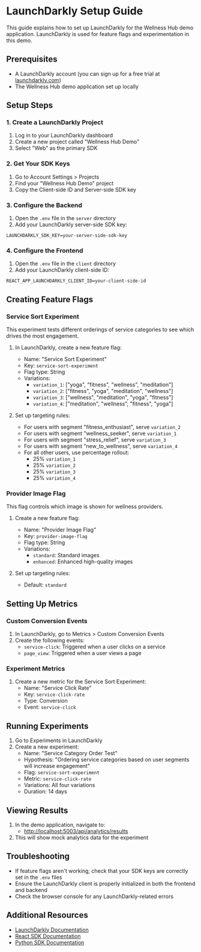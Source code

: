 # LaunchDarkly Setup Guide

This guide explains how to set up LaunchDarkly for the Wellness Hub demo application. LaunchDarkly is used for feature flags and experimentation in this demo.

## Prerequisites

- A LaunchDarkly account (you can sign up for a free trial at [launchdarkly.com](https://launchdarkly.com))
- The Wellness Hub demo application set up locally

## Setup Steps

### 1. Create a LaunchDarkly Project

1. Log in to your LaunchDarkly dashboard
2. Create a new project called "Wellness Hub Demo"
3. Select "Web" as the primary SDK

### 2. Get Your SDK Keys

1. Go to Account Settings > Projects
2. Find your "Wellness Hub Demo" project
3. Copy the Client-side ID and Server-side SDK key

### 3. Configure the Backend

1. Open the `.env` file in the `server` directory
2. Add your LaunchDarkly server-side SDK key:

```
LAUNCHDARKLY_SDK_KEY=your-server-side-sdk-key
```

### 4. Configure the Frontend

1. Open the `.env` file in the `client` directory
2. Add your LaunchDarkly client-side ID:

```
REACT_APP_LAUNCHDARKLY_CLIENT_ID=your-client-side-id
```

## Creating Feature Flags

### Service Sort Experiment

This experiment tests different orderings of service categories to see which drives the most engagement.

1. In LaunchDarkly, create a new feature flag:
   - Name: "Service Sort Experiment"
   - Key: `service-sort-experiment`
   - Flag type: String
   - Variations:
     - `variation_1`: ["yoga", "fitness", "wellness", "meditation"]
     - `variation_2`: ["fitness", "yoga", "meditation", "wellness"]
     - `variation_3`: ["wellness", "meditation", "yoga", "fitness"]
     - `variation_4`: ["meditation", "wellness", "fitness", "yoga"]

2. Set up targeting rules:
   - For users with segment "fitness_enthusiast", serve `variation_2`
   - For users with segment "wellness_seeker", serve `variation_1`
   - For users with segment "stress_relief", serve `variation_3`
   - For users with segment "new_to_wellness", serve `variation_4`
   - For all other users, use percentage rollout:
     - 25% `variation_1`
     - 25% `variation_2`
     - 25% `variation_3`
     - 25% `variation_4`

### Provider Image Flag

This flag controls which image is shown for wellness providers.

1. Create a new feature flag:
   - Name: "Provider Image Flag"
   - Key: `provider-image-flag`
   - Flag type: String
   - Variations:
     - `standard`: Standard images
     - `enhanced`: Enhanced high-quality images

2. Set up targeting rules:
   - Default: `standard`

## Setting Up Metrics

### Custom Conversion Events

1. In LaunchDarkly, go to Metrics > Custom Conversion Events
2. Create the following events:
   - `service-click`: Triggered when a user clicks on a service
   - `page_view`: Triggered when a user views a page

### Experiment Metrics

1. Create a new metric for the Service Sort Experiment:
   - Name: "Service Click Rate"
   - Key: `service-click-rate`
   - Type: Conversion
   - Event: `service-click`

## Running Experiments

1. Go to Experiments in LaunchDarkly
2. Create a new experiment:
   - Name: "Service Category Order Test"
   - Hypothesis: "Ordering service categories based on user segments will increase engagement"
   - Flag: `service-sort-experiment`
   - Metric: `service-click-rate`
   - Variations: All four variations
   - Duration: 14 days

## Viewing Results

1. In the demo application, navigate to:
   - [http://localhost:5003/api/analytics/results](http://localhost:5003/api/analytics/results)
2. This will show mock analytics data for the experiment

## Troubleshooting

- If feature flags aren't working, check that your SDK keys are correctly set in the `.env` files
- Ensure the LaunchDarkly client is properly initialized in both the frontend and backend
- Check the browser console for any LaunchDarkly-related errors

## Additional Resources

- [LaunchDarkly Documentation](https://docs.launchdarkly.com/)
- [React SDK Documentation](https://docs.launchdarkly.com/sdk/client-side/react)
- [Python SDK Documentation](https://docs.launchdarkly.com/sdk/server-side/python)
